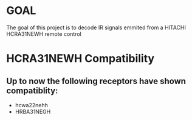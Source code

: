 # GOAL
The goal of this project is to decode IR signals emmited from a HITACHI HCRA31NEWH remote control 

# HCRA31NEWH Compatibility

## Up to now the following receptors have shown compatiblity:
- hcwa22nehh
- HRBA31NEGH
